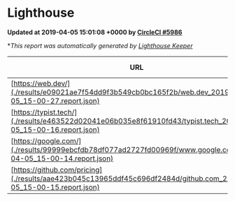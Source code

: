 
# Lighthouse

**Updated at 2019-04-05 15:01:08 +0000 by [CircleCI #5986](https://circleci.com/gh/ItinerisLtd/lighthouse-keeper-example/5986)**

**This report was automatically generated by [Lighthouse Keeper](https://github.com/itinerisltd/lighthouse-keeper)*

| URL | Performance | Accessibility | Best Practices | SEO | PWA | Updated At |
| --- | --- | --- | --- | --- | --- | --- |
| [https://web.dev/](./results/e09021ae7f54dd9f3b549cb0bc165f2b/web.dev_2019-04-05_15-00-27.report.json) | 0.97 | 0.93 | 1 | 0.96 | 1 | 2019-04-05T15:00:27.702Z |
| [https://typist.tech/](./results/e463522d02041e06b035e8f61910fd43/typist.tech_2019-04-05_15-00-16.report.json) | 1 |  |  |  |  | 2019-04-05T15:00:16.494Z |
| [https://google.com/](./results/99999ebcfdb78df077ad2727fd00969f/www.google.com_2019-04-05_15-00-14.report.json) | 0.95 | 0.71 | 0.93 | 0.8 | 0.58 | 2019-04-05T15:00:14.579Z |
| [https://github.com/pricing](./results/aae423b045c13965ddf45c696df2484d/github.com_2019-04-05_15-00-15.report.json) | 0.87 | 0.89 | 0.93 | 0.9 | 0.58 | 2019-04-05T15:00:15.418Z |
